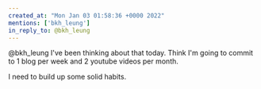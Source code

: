 ```yaml
---
created_at: "Mon Jan 03 01:58:36 +0000 2022"
mentions: ['bkh_leung']
in_reply_to: @bkh_leung
---
```


@bkh_leung I've been thinking about that today. Think I'm going to commit to 1 blog per week and 2 youtube videos per month.

I need to build up some solid habits.